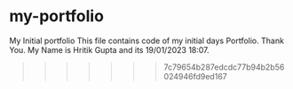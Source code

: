 # my-portfolio
My Initial portfolio
This file contains code of my initial days Portfolio. Thank You.
My Name is Hritik Gupta and its 19/01/2023 18:07.
>>>>>>> 7c79654b287edcdc77b94b2b56024946fd9ed167
